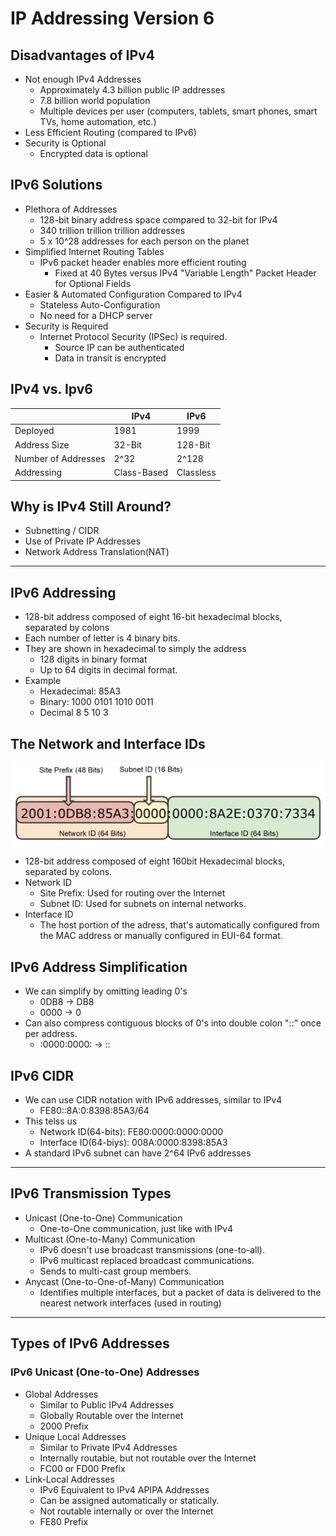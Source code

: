 # IP Addressing Version 6

## Disadvantages of IPv4

- Not enough IPv4 Addresses
  - Approximately 4.3 billion public IP addresses
  - 7.8 billion world population
  - Multiple devices per user (computers, tablets, smart phones, smart TVs, home automation, etc.)
- Less Efficient Routing (compared to IPv6)
- Security is Optional
  - Encrypted data is optional

## IPv6 Solutions

- Plethora of Addresses
  - 128-bit binary address space compared to 32-bit for IPv4
  - 340 trillion trillion trillion addresses
  - 5 x 10^28 addresses for each person on the planet
- Simplified Internet Routing Tables
  - IPv6 packet header enables more efficient routing
    - Fixed at 40 Bytes versus IPv4 "Variable Length" Packet Header for Optional Fields
- Easier & Automated Configuration Compared to IPv4
  - Stateless Auto-Configuration
  - No need for a DHCP server
- Security is Required
  - Internet Protocol Security (IPSec) is required.
    - Source IP can be authenticated
    - Data in transit is encrypted

## IPv4 vs. Ipv6

|                     | IPv4        | IPv6      |
| ------------------- | ----------- | --------- |
| Deployed            | 1981        | 1999      |
| Address Size        | 32-Bit      | 128-Bit   |
| Number of Addresses | 2^32        | 2^128     |
| Addressing          | Class-Based | Classless |

## Why is IPv4 Still Around?

- Subnetting / CIDR
- Use of Private IP Addresses
- Network Address Translation(NAT)

---

## IPv6 Addressing

- 128-bit address composed of eight 16-bit hexadecimal blocks, separated by colons
- Each number of letter is 4 binary bits.
- They are shown in hexadecimal to simply the address
  - 128 digits in binary format
  - Up to 64 digits in decimal format.
- Example
  - Hexadecimal: 85A3
  - Binary: 1000 0101 1010 0011
  - Decimal 8 5 10 3

## The Network and Interface IDs

![IPv6 Image](IPv6.png)

- 128-bit address composed of eight 160bit Hexadecimal blocks, separated by colons.
- Network ID
  - Site Prefix: Used for routing over the Internet
  - Subnet ID: Used for subnets on internal networks.
- Interface ID
  - The host portion of the adress, that's automatically configured from the MAC address or manually configured in EUI-64 format.

## IPv6 Address Simplification

- We can simplify by omitting leading 0's
  - 0DB8 -> DB8
  - 0000 -> 0
- Can also compress contiguous blocks of 0's into double colon "::" once per address.
  - :0000:0000: -> ::

## IPv6 CIDR

- We can use CIDR notation with IPv6 addresses, similar to IPv4
  - FE80::8A:0:8398:85A3/64
- This telss us
  - Network ID(64-bits): FE80:0000:0000:0000
  - Interface ID(64-biys): 008A:0000:8398:85A3
- A standard IPv6 subnet can have 2^64 IPv6 addresses

---

## IPv6 Transmission Types

- Unicast (One-to-One) Communication
  - One-to-One communication, just like with IPv4
- Multicast (One-to-Many) Communication
  - IPv6 doesn't use broadcast transmissions (one-to-all).
  - IPv6 multicast replaced broadcast communications.
  - Sends to multi-cast group members.
- Anycast (One-to-One-of-Many) Communication
  - Identifies multiple interfaces, but a packet of data is delivered to the nearest network interfaces (used in routing)

---

## Types of IPv6 Addresses

### IPv6 Unicast (One-to-One) Addresses

- Global Addresses
  - Similar to Public IPv4 Addresses
  - Globally Routable over the Internet
  - 2000 Prefix
- Unique Local Addresses
  - Similar to Private IPv4 Addresses
  - Internally routable, but not routable over the Internet
  - FC00 or FD00 Prefix
- Link-Local Addresses
  - IPv6 Equivalent to IPv4 APIPA Addresses
  - Can be assigned automatically or statically.
  - Not routable internally or over the Internet
  - FE80 Prefix
